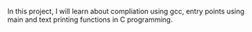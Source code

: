 In this project, I will learn about compliation using gcc, entry points using main and text printing functions in C programming.